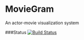 # MovieGram
An actor-movie visualization system

###Status
[![Build Status](https://travis-ci.org/aerozepp/MovieGram.svg?branch=master)](https://travis-ci.org/aerozepp/MovieGram)
